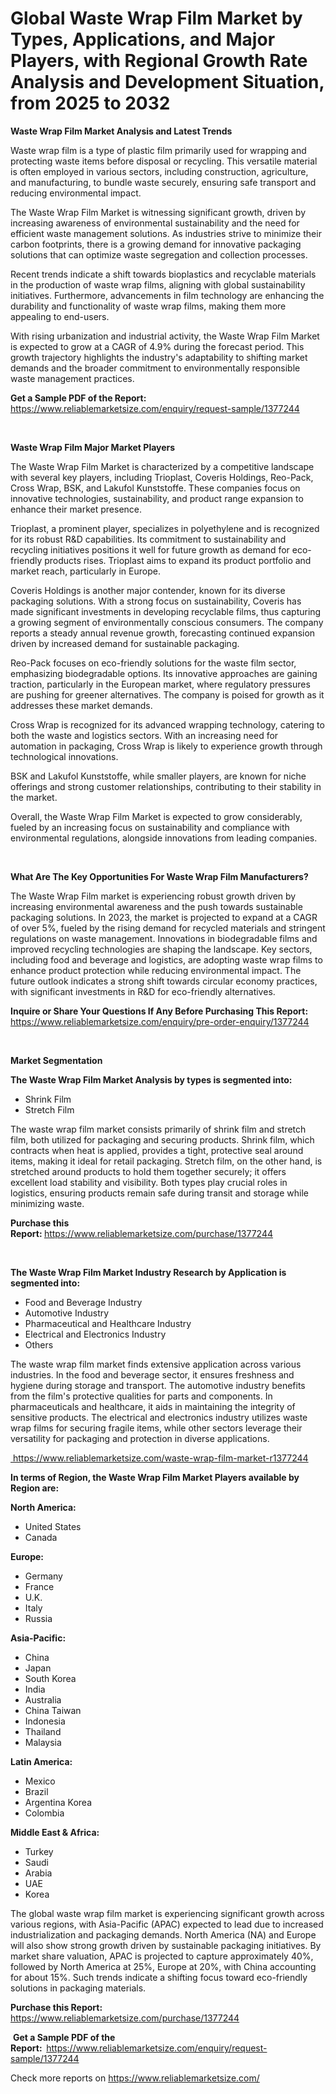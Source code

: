 <p><h1>Global Waste Wrap Film Market by Types, Applications, and Major Players, with Regional Growth Rate Analysis and Development Situation, from 2025 to 2032</h1></p><p><strong>Waste Wrap Film Market Analysis and Latest Trends</strong></p>
<p><p>Waste wrap film is a type of plastic film primarily used for wrapping and protecting waste items before disposal or recycling. This versatile material is often employed in various sectors, including construction, agriculture, and manufacturing, to bundle waste securely, ensuring safe transport and reducing environmental impact.</p><p>The Waste Wrap Film Market is witnessing significant growth, driven by increasing awareness of environmental sustainability and the need for efficient waste management solutions. As industries strive to minimize their carbon footprints, there is a growing demand for innovative packaging solutions that can optimize waste segregation and collection processes.</p><p>Recent trends indicate a shift towards bioplastics and recyclable materials in the production of waste wrap films, aligning with global sustainability initiatives. Furthermore, advancements in film technology are enhancing the durability and functionality of waste wrap films, making them more appealing to end-users.</p><p>With rising urbanization and industrial activity, the Waste Wrap Film Market is expected to grow at a CAGR of 4.9% during the forecast period. This growth trajectory highlights the industry's adaptability to shifting market demands and the broader commitment to environmentally responsible waste management practices.</p></p>
<p><strong>Get a Sample PDF of the Report:&nbsp;</strong> <a href="https://www.reliablemarketsize.com/enquiry/request-sample/1377244?utm_campaign=1766&utm_medium=2&utm_source=Github&utm_content=ia&utm_term=13012025&utm_id=waste-wrap-film">https://www.reliablemarketsize.com/enquiry/request-sample/1377244</a></p>
<p>&nbsp;</p>
<p><strong>Waste Wrap Film Major Market Players</strong></p>
<p><p>The Waste Wrap Film Market is characterized by a competitive landscape with several key players, including Trioplast, Coveris Holdings, Reo-Pack, Cross Wrap, BSK, and Lakufol Kunststoffe. These companies focus on innovative technologies, sustainability, and product range expansion to enhance their market presence.</p><p>Trioplast, a prominent player, specializes in polyethylene and is recognized for its robust R&D capabilities. Its commitment to sustainability and recycling initiatives positions it well for future growth as demand for eco-friendly products rises. Trioplast aims to expand its product portfolio and market reach, particularly in Europe.</p><p>Coveris Holdings is another major contender, known for its diverse packaging solutions. With a strong focus on sustainability, Coveris has made significant investments in developing recyclable films, thus capturing a growing segment of environmentally conscious consumers. The company reports a steady annual revenue growth, forecasting continued expansion driven by increased demand for sustainable packaging.</p><p>Reo-Pack focuses on eco-friendly solutions for the waste film sector, emphasizing biodegradable options. Its innovative approaches are gaining traction, particularly in the European market, where regulatory pressures are pushing for greener alternatives. The company is poised for growth as it addresses these market demands.</p><p>Cross Wrap is recognized for its advanced wrapping technology, catering to both the waste and logistics sectors. With an increasing need for automation in packaging, Cross Wrap is likely to experience growth through technological innovations.</p><p>BSK and Lakufol Kunststoffe, while smaller players, are known for niche offerings and strong customer relationships, contributing to their stability in the market. </p><p>Overall, the Waste Wrap Film Market is expected to grow considerably, fueled by an increasing focus on sustainability and compliance with environmental regulations, alongside innovations from leading companies.</p></p>
<p>&nbsp;</p>
<p><strong>What Are The Key Opportunities For Waste Wrap Film Manufacturers?</strong></p>
<p><p>The Waste Wrap Film market is experiencing robust growth driven by increasing environmental awareness and the push towards sustainable packaging solutions. In 2023, the market is projected to expand at a CAGR of over 5%, fueled by the rising demand for recycled materials and stringent regulations on waste management. Innovations in biodegradable films and improved recycling technologies are shaping the landscape. Key sectors, including food and beverage and logistics, are adopting waste wrap films to enhance product protection while reducing environmental impact. The future outlook indicates a strong shift towards circular economy practices, with significant investments in R&D for eco-friendly alternatives.</p></p>
<p><strong>Inquire or Share Your Questions If Any Before Purchasing This Report:</strong> <a href="https://www.reliablemarketsize.com/enquiry/pre-order-enquiry/1377244?utm_campaign=1766&utm_medium=2&utm_source=Github&utm_content=ia&utm_term=13012025&utm_id=waste-wrap-film">https://www.reliablemarketsize.com/enquiry/pre-order-enquiry/1377244</a></p>
<p>&nbsp;</p>
<p><strong>Market Segmentation</strong></p>
<p><strong>The Waste Wrap Film Market Analysis by types is segmented into:</strong></p>
<p><ul><li>Shrink Film</li><li>Stretch Film</li></ul></p>
<p><p>The waste wrap film market consists primarily of shrink film and stretch film, both utilized for packaging and securing products. Shrink film, which contracts when heat is applied, provides a tight, protective seal around items, making it ideal for retail packaging. Stretch film, on the other hand, is stretched around products to hold them together securely; it offers excellent load stability and visibility. Both types play crucial roles in logistics, ensuring products remain safe during transit and storage while minimizing waste.</p></p>
<p><strong>Purchase this Report:&nbsp;</strong><a href="https://www.reliablemarketsize.com/purchase/1377244?utm_campaign=1766&utm_medium=2&utm_source=Github&utm_content=ia&utm_term=13012025&utm_id=waste-wrap-film">https://www.reliablemarketsize.com/purchase/1377244</a></p>
<p>&nbsp;</p>
<p><strong>The Waste Wrap Film Market Industry Research by Application is segmented into:</strong></p>
<p><ul><li>Food and Beverage Industry</li><li>Automotive Industry</li><li>Pharmaceutical and Healthcare Industry</li><li>Electrical and Electronics Industry</li><li>Others</li></ul></p>
<p><p>The waste wrap film market finds extensive application across various industries. In the food and beverage sector, it ensures freshness and hygiene during storage and transport. The automotive industry benefits from the film's protective qualities for parts and components. In pharmaceuticals and healthcare, it aids in maintaining the integrity of sensitive products. The electrical and electronics industry utilizes waste wrap films for securing fragile items, while other sectors leverage their versatility for packaging and protection in diverse applications.</p></p>
<p><a href="https://www.reliablemarketsize.com/waste-wrap-film-market-r1377244?utm_campaign=1766&utm_medium=2&utm_source=Github&utm_content=ia&utm_term=13012025&utm_id=waste-wrap-film">&nbsp;https://www.reliablemarketsize.com/waste-wrap-film-market-r1377244</a></p>
<p><strong>In terms of Region, the Waste Wrap Film Market Players available by Region are:</strong></p>
<p>
    <p> <strong> North America: </strong>
        <ul>
            <li>United States</li>
            <li>Canada</li>
        </ul>
        </p> 
    <p> <strong> Europe: </strong>
        <ul>
            <li>Germany</li>
            <li>France</li>
            <li>U.K.</li>
            <li>Italy</li>
            <li>Russia</li>
        </ul>
        </p> 
    <p> <strong> Asia-Pacific: </strong>
        <ul>
            <li>China</li>
            <li>Japan</li>
            <li>South Korea</li>
            <li>India</li>
            <li>Australia</li>
            <li>China Taiwan</li>
            <li>Indonesia</li>
            <li>Thailand</li>
            <li>Malaysia</li>
        </ul>
        </p> 
    <p> <strong> Latin America: </strong>
        <ul>
            <li>Mexico</li>
            <li>Brazil</li>
            <li>Argentina Korea</li>
            <li>Colombia</li>
        </ul>
        </p> 
    <p> <strong> Middle East & Africa: </strong>
        <ul>
            <li>Turkey</li>
            <li>Saudi</li>
            <li>Arabia</li>
            <li>UAE</li>
            <li>Korea</li>
        </ul>
    </p>
    </p>
<p><p>The global waste wrap film market is experiencing significant growth across various regions, with Asia-Pacific (APAC) expected to lead due to increased industrialization and packaging demands. North America (NA) and Europe will also show strong growth driven by sustainable packaging initiatives. By market share valuation, APAC is projected to capture approximately 40%, followed by North America at 25%, Europe at 20%, with China accounting for about 15%. Such trends indicate a shifting focus toward eco-friendly solutions in packaging materials.</p></p>
<p><strong>Purchase this Report: </strong><a href="https://www.reliablemarketsize.com/purchase/1377244?utm_campaign=1766&utm_medium=2&utm_source=Github&utm_content=ia&utm_term=13012025&utm_id=waste-wrap-film">https://www.reliablemarketsize.com/purchase/1377244</a></p>
<p>&nbsp;<strong>Get a Sample PDF of the Report:&nbsp;&nbsp;</strong><a href="https://www.reliablemarketsize.com/enquiry/request-sample/1377244?utm_campaign=1766&utm_medium=2&utm_source=Github&utm_content=ia&utm_term=13012025&utm_id=waste-wrap-film">https://www.reliablemarketsize.com/enquiry/request-sample/1377244</a></p>
<p><strong></strong></p>
<p>Check more reports on <a href="https://www.reliablemarketsize.com/?utm_campaign=1766&utm_medium=2&utm_source=Github&utm_content=ia&utm_term=13012025&utm_id=waste-wrap-film">https://www.reliablemarketsize.com/</a></p>